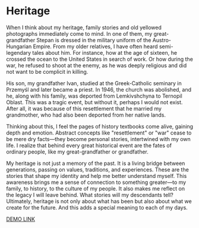 # Heritage

When I think about my heritage, family stories and old yellowed photographs immediately come to mind. In one of them, my great-grandfather Stepan is dressed in the military uniform of the Austro-Hungarian Empire. From my older relatives, I have often heard semi-legendary tales about him. For instance, how at the age of sixteen, he crossed the ocean to the United States in search of work. Or how during the war, he refused to shoot at the enemy, as he was deeply religious and did not want to be complicit in killing.

His son, my grandfather Ivan, studied at the Greek-Catholic seminary in Przemyśl and later became a priest. In 1946, the church was abolished, and he, along with his family, was deported from Lemkivshchyna to Ternopil Oblast. This was a tragic event, but without it, perhaps I would not exist. After all, it was because of this resettlement that he married my grandmother, who had also been deported from her native lands.

Thinking about this, I feel the pages of history textbooks come alive, gaining depth and emotion. Abstract concepts like "resettlement" or "war" cease to be mere dry facts—they become personal stories, intertwined with my own life. I realize that behind every great historical event are the fates of ordinary people, like my great-grandfather or grandfather.

My heritage is not just a memory of the past. It is a living bridge between generations, passing on values, traditions, and experiences. These are the stories that shape my identity and help me better understand myself. This awareness brings me a sense of connection to something greater—to my family, to history, to the culture of my people. It also makes me reflect on the legacy I will leave behind. What stories will my descendants tell? Ultimately, heritage is not only about what has been but also about what we create for the future. And this adds a special meaning to each of my days.

[DEMO LINK](https://ivan-shpynda.github.io/heritage/)
